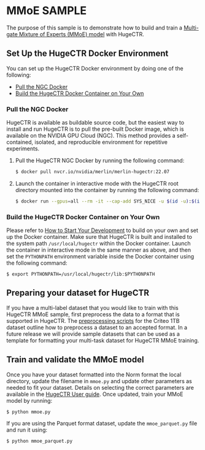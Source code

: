# MMoE SAMPLE #
The purpose of this sample is to demonstrate how to build and train a [Multi-gate Mixture of Experts (MMoE) model](https://dl.acm.org/doi/pdf/10.1145/3219819.3220007) with HugeCTR.

## Set Up the HugeCTR Docker Environment ##
You can set up the HugeCTR Docker environment by doing one of the following:
- [Pull the NGC Docker](#pull-the-ngc-docker)
- [Build the HugeCTR Docker Container on Your Own](#build-the-hugectr-docker-container-on-your-own)

### Pull the NGC Docker ###
HugeCTR is available as buildable source code, but the easiest way to install and run HugeCTR is to pull the pre-built Docker image, which is available on the NVIDIA GPU Cloud (NGC). This method provides a self-contained, isolated, and reproducible environment for repetitive experiments.

1. Pull the HugeCTR NGC Docker by running the following command:
   ```bash
   $ docker pull nvcr.io/nvidia/merlin/merlin-hugectr:22.07
   ```
2. Launch the container in interactive mode with the HugeCTR root directory mounted into the container by running the following command:
   ```bash
   $ docker run --gpus=all --rm -it --cap-add SYS_NICE -u $(id -u):$(id -g) -v $(pwd):/hugectr -w /hugectr nvcr.io/nvidia/merlin/merlin-hugectr:22.07
   ```

### Build the HugeCTR Docker Container on Your Own ###
Please refer to [How to Start Your Development](https://nvidia-merlin.github.io/HugeCTR/master/hugectr_contributor_guide.html#how-to-start-your-development) to build on your own and set up the Docker container. Make sure that HugeCTR is built and installed to the system path `/usr/local/hugectr` within the Docker container. Launch the container in interactive mode in the same manner as above, and then set the `PYTHONPATH` environment variable inside the Docker container using the following command:
```shell
$ export PYTHONPATH=/usr/local/hugectr/lib:$PYTHONPATH
```
## Preparing your dataset for HugeCTR ##
If you have a multi-label dataset that you would like to train with this HugeCTR MMoE sample, first preprocess the data to a format that is supported in HugeCTR.  The [preprocessing scripts](tools/criteo_script) for the Criteo 1TB dataset outline how to preprocess a dataset to an accepted format. In a future release we will provide sample datasets that can be used as a template for formatting your multi-task dataset for HugeCTR MMoE training.

## Train and validate the MMoE model ##
Once you have your dataset formatted into the Norm format the local directory, update the filename in `mmoe.py` and update other parameters as needed to fit your dataset.  Details on selecting the correct parameters are available in the [HugeCTR User guide](docs/hugectr_user_guide.md).  Once updated, train your MMoE model by running:
``` shell
$ python mmoe.py
```

If you are using the Parquet format dataset, update the `mmoe_parquet.py` file and run it using:
``` shell
$ python mmoe_parquet.py
```
